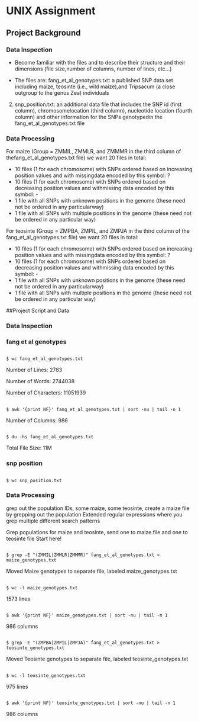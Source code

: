 # UNIX Assignment## Project Background### Data Inspection* Become familiar with the files and to describe their structure and their dimensions (file size,number of columns, number of lines, etc...)*  The files are: fang_et_al_genotypes.txt: a published SNP data set including maize, teosinte (i.e., wild maize),and Tripsacum (a close outgroup to the genus Zea) individuals2. snp_position.txt: an additional data file that includes the SNP id (first column), chromosomelocation (third column), nucleotide location (fourth column) and other information for the SNPs genotypedin the fang_et_al_genotypes.txt file### Data ProcessingFor maize (Group = ZMMIL, ZMMLR, and ZMMMR in the third column of thefang_et_al_genotypes.txt file) we want 20 files in total:* 10 files (1 for each chromosome) with SNPs ordered based on increasing position values and with missingdata encoded by this symbol: ?* 10 files (1 for each chromosome) with SNPs ordered based on decreasing position values and withmissing data encoded by this symbol: -* 1 file with all SNPs with unknown positions in the genome (these need not be ordered in any particularway)* 1 file with all SNPs with multiple positions in the genome (these need not be ordered in any particular way)For teosinte (Group = ZMPBA, ZMPIL, and ZMPJA in the third column of the fang_et_al_genotypes.txt file) we want 20 files in total:* 10 files (1 for each chromosome) with SNPs ordered based on increasing position values and with missingdata encoded by this symbol: ?* 10 files (1 for each chromosome) with SNPs ordered based on decreasing position values and withmissing data encoded by this symbol: -* 1 file with all SNPs with unknown positions in the genome (these need not be ordered in any particularway)* 1 file with all SNPs with multiple positions in the genome (these need not be ordered in any particular way)##Project Script and Data### Data Inspection### fang et al genotypes##  	$ wc fang_et_al_genotypes.txtNumber of Lines: 2783Number of Words: 2744038Number of Characters: 11051939 ##	$ awk '{print NF}' fang_et_al_genotypes.txt | sort -nu | tail -n 1Number of Columns: 986##	$ du -hs fang_et_al_genotypes.txtTotal File Size: 11M### snp position##	$ wc snp_position.txt### Data Processinggrep out the population IDs, some maize, some teosinte, create a maize file by grepping out the populationExtended regular expressions where you grep multiple different search patternsGrep populations for maize and teosinte, send one to maize file and one to teosinte fileStart here!## 	$ grep -E "(ZMMIL|ZMMLR|ZMMMR)" fang_et_al_genotypes.txt > maize_genotypes.txtMoved Maize genotypes to separate file, labeled maize_genotypes.txt##	$ wc -l maize_genotypes.txt1573 lines##	$ awk '{print NF}' maize_genotypes.txt | sort -nu | tail -n 1986 columns##	$ grep -E "(ZMPBA|ZMPIL|ZMPJA)" fang_et_al_genotypes.txt > teosinte_genotypes.txtMoved Teosinte genotypes to separate file, labeled teosinte_genotypes.txt##	$ wc -l teosinte_genotypes.txt975 lines##	$ awk '{print NF}' teosinte_genotypes.txt | sort -nu | tail -n 1986 columns